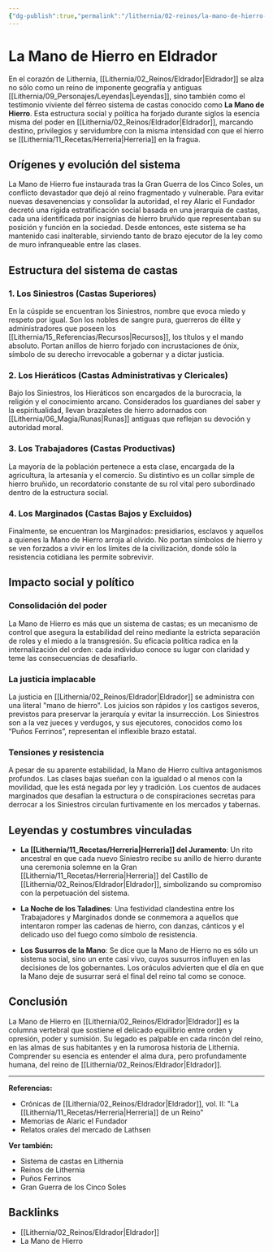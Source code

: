 ```yaml
---
{"dg-publish":true,"permalink":"/lithernia/02-reinos/la-mano-de-hierro-en-eldrador/","title":"La Mano de Hierro","tags":["lithernia","sistema_social","Eldrador"]}
---
```


# La Mano de Hierro en Eldrador

En el corazón de Lithernia, [[Lithernia/02_Reinos/Eldrador\|Eldrador]] se alza no sólo como un reino de imponente geografía y antiguas [[Lithernia/09_Personajes/Leyendas\|Leyendas]], sino también como el testimonio viviente del férreo sistema de castas conocido como **La Mano de Hierro**. Esta estructura social y política ha forjado durante siglos la esencia misma del poder en [[Lithernia/02_Reinos/Eldrador\|Eldrador]], marcando destino, privilegios y servidumbre con la misma intensidad con que el hierro se [[Lithernia/11_Recetas/Herreria\|Herreria]] en la fragua.

## Orígenes y evolución del sistema

La Mano de Hierro fue instaurada tras la Gran Guerra de los Cinco Soles, un conflicto devastador que dejó al reino fragmentado y vulnerable. Para evitar nuevas desavenencias y consolidar la autoridad, el rey Alaric el Fundador decretó una rígida estratificación social basada en una jerarquía de castas, cada una identificada por insignias de hierro bruñido que representaban su posición y función en la sociedad. Desde entonces, este sistema se ha mantenido casi inalterable, sirviendo tanto de brazo ejecutor de la ley como de muro infranqueable entre las clases.

## Estructura del sistema de castas

### 1. **Los Siniestros (Castas Superiores)**

En la cúspide se encuentran los Siniestros, nombre que evoca miedo y respeto por igual. Son los nobles de sangre pura, guerreros de élite y administradores que poseen los [[Lithernia/15_Referencias/Recursos\|Recursos]], los títulos y el mando absoluto. Portan anillos de hierro forjado con incrustaciones de ónix, símbolo de su derecho irrevocable a gobernar y a dictar justicia.

### 2. **Los Hieráticos (Castas Administrativas y Clericales)**

Bajo los Siniestros, los Hieráticos son encargados de la burocracia, la religión y el conocimiento arcano. Considerados los guardianes del saber y la espiritualidad, llevan brazaletes de hierro adornados con [[Lithernia/06_Magia/Runas\|Runas]] antiguas que reflejan su devoción y autoridad moral.

### 3. **Los Trabajadores (Castas Productivas)**

La mayoría de la población pertenece a esta clase, encargada de la agricultura, la artesanía y el comercio. Su distintivo es un collar simple de hierro bruñido, un recordatorio constante de su rol vital pero subordinado dentro de la estructura social.

### 4. **Los Marginados (Castas Bajos y Excluidos)**

Finalmente, se encuentran los Marginados: presidiarios, esclavos y aquellos a quienes la Mano de Hierro arroja al olvido. No portan símbolos de hierro y se ven forzados a vivir en los límites de la civilización, donde sólo la resistencia cotidiana les permite sobrevivir.

## Impacto social y político

### Consolidación del poder

La Mano de Hierro es más que un sistema de castas; es un mecanismo de control que asegura la estabilidad del reino mediante la estricta separación de roles y el miedo a la transgresión. Su eficacia política radica en la internalización del orden: cada individuo conoce su lugar con claridad y teme las consecuencias de desafiarlo.

### La justicia implacable

La justicia en [[Lithernia/02_Reinos/Eldrador\|Eldrador]] se administra con una literal "mano de hierro". Los juicios son rápidos y los castigos severos, previstos para preservar la jerarquía y evitar la insurrección. Los Siniestros son a la vez jueces y verdugos, y sus ejecutores, conocidos como los “Puños Ferrinos”, representan el inflexible brazo estatal.

### Tensiones y resistencia

A pesar de su aparente estabilidad, la Mano de Hierro cultiva antagonismos profundos. Las clases bajas sueñan con la igualdad o al menos con la movilidad, que les está negada por ley y tradición. Los cuentos de audaces marginados que desafían la estructura o de conspiraciones secretas para derrocar a los Siniestros circulan furtivamente en los mercados y tabernas.

## Leyendas y costumbres vinculadas

- **La [[Lithernia/11_Recetas/Herreria\|Herreria]] del Juramento**: Un rito ancestral en que cada nuevo Siniestro recibe su anillo de hierro durante una ceremonia solemne en la Gran [[Lithernia/11_Recetas/Herreria\|Herreria]] del Castillo de [[Lithernia/02_Reinos/Eldrador\|Eldrador]], simbolizando su compromiso con la perpetuación del sistema.

- **La Noche de los Taladines**: Una festividad clandestina entre los Trabajadores y Marginados donde se conmemora a aquellos que intentaron romper las cadenas de hierro, con danzas, cánticos y el delicado uso del fuego como símbolo de resistencia.

- **Los Susurros de la Mano**: Se dice que la Mano de Hierro no es sólo un sistema social, sino un ente casi vivo, cuyos susurros influyen en las decisiones de los gobernantes. Los oráculos advierten que el día en que la Mano deje de susurrar será el final del reino tal como se conoce.

## Conclusión

La Mano de Hierro en [[Lithernia/02_Reinos/Eldrador\|Eldrador]] es la columna vertebral que sostiene el delicado equilibrio entre orden y opresión, poder y sumisión. Su legado es palpable en cada rincón del reino, en las almas de sus habitantes y en la rumorosa historia de Lithernia. Comprender su esencia es entender el alma dura, pero profundamente humana, del reino de [[Lithernia/02_Reinos/Eldrador\|Eldrador]].

---

**Referencias:**  
- Crónicas de [[Lithernia/02_Reinos/Eldrador\|Eldrador]], vol. II: "La [[Lithernia/11_Recetas/Herreria\|Herreria]] de un Reino"  
- Memorias de Alaric el Fundador  
- Relatos orales del mercado de Lathsen

**Ver también:**  
- Sistema de castas en Lithernia  
- Reinos de Lithernia  
- Puños Ferrinos  
- Gran Guerra de los Cinco Soles

## Backlinks
- [[Lithernia/02_Reinos/Eldrador\|Eldrador]]
- La Mano de Hierro
